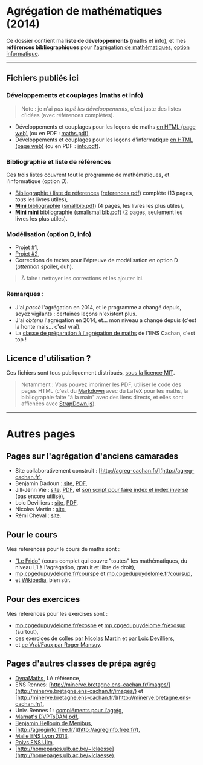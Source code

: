 # Agrégation de mathématiques (2014)
Ce dossier contient ma **liste de développements** (maths et info), et mes **références bibliographiques** pour [l'agrégation de mathématiques](http://agreg.org/), [option informatique](http://agreg-cachan.fr/info/).

----

## Fichiers publiés ici
### Développements et couplages (maths et info)
  > Note : je n'ai *pas tapé les développements*, c'est juste des listes d'idées (avec références complètes).

- Développements et couplages pour les leçons de maths [en HTML (page web)](maths.html) (ou en PDF : [maths.pdf](maths.pdf)),
- Développements et couplages pour les leçons d'informatique [en HTML (page web)](info.html) (ou en PDF : [info.pdf](info.pdf)).

### Bibliographie et liste de références
Ces trois listes couvrent tout le programme de mathématiques, et l'informatique (option D).

- [Bibliographie / liste de réferences](references.html) ([references.pdf](references.pdf)) complète (13 pages, *tous* les livres utiles),
- [**Mini** bibliographie](smallbib.html) ([smallbib.pdf](smallbib.pdf)) (4 pages, les livres les plus utiles),
- [**Mini mini** bibliographie](smallsmallbib.html) ([smallsmallbib.pdf](smallsmallbib.pdf)) (2 pages, seulement les livres les plus utiles).

### Modélisation (option D, info)
- [Projet #1](http://perso.crans.org/besson/a/m/1/),
- [Projet #2](http://perso.crans.org/besson/a/m/2/),
- Corrections de textes pour l'épreuve de modélisation en option D (*attention* spoiler, duh).

> À faire : nettoyer les corrections et les ajouter ici.

### Remarques :
- J'ai *passé* l'agrégation en 2014, et le programme a changé depuis, soyez vigilants : certaines leçons n'existent plus.
- J'ai *obtenu* l'agrégation en 2014, et... mon niveau a changé depuis (c'est la honte mais... c'est vrai).
- La [classe de préparation à l'agrégation de maths](www.math.ens-cachan.fr/version-francaise/formations/preparation-a-l-agregation/preparation-a-l-agregation-master-formation-a-l-enseignement-superieur-en-mathematiques-site-cachan--60805.kjsp) de l'ENS Cachan, c'est top !

## Licence d'utilisation ?
Ces fichiers sont tous publiquement distribués, [sous la licence MIT](http://lbesson.mit-licence.org/).

  > Notamment : Vous pouvez imprimer les PDF, utiliser le code des pages HTML (c'est du [Markdown](http://daringfireball.net/projects/markdown/syntax.php) avec du LaTeX pour les maths, la bibliographie faite "à la main" avec des liens directs, et elles sont affichées avec [StrapDown.js](https://github.com/Naereen/StrapDown.js)).

----

# Autres pages
## Pages sur l'agrégation d'anciens camarades
- Site collaborativement construit : [http://agreg-cachan.fr/](http://agreg-cachan.fr),
- Benjamin Dadoun : [site](http://benjamin.dadoun.free.fr/agreg.html), [PDF](http://benjamin.dadoun.free.fr/couplages.pdf),
- Jill-Jênn Vie : [site](http://jill-jenn.net/agreg/index.html), [PDF](http://jill-jenn.net/_static/dog.pdf), et [son script pour faire index et index inversé](https://bitbucket.org/jilljenn/agreg/src/default/guide/) (pas encore utilisé),
- Loic Devilliers : [site](http://loic.devilliers.free.fr/agreg.html), [PDF](http://loic.devilliers.free.fr/devdedev.pdf),
- Nicolas Martin : [site](http://nicolas.martin.ens.free.fr/),
- Rémi Cheval : [site](http://www.podcast-science.com/category/agregation/developpements-algebre/).

## Pour le cours
Mes références pour le cours de maths sont :

 - ["Le Frido"](http://homepages.ulb.ac.be/~lclaesse/lefrido.pdf) (cours complet qui couvre "toutes" les mathématiques, du niveau L1 à l'agrégation, gratuit et libre de droit),
 - [mp.cpgedupuydelome.fr/courspe](http://mp.cpgedupuydelome.fr/courspe.ph) et [mp.cpgedupuydelome.fr/coursup](http://mp.cpgedupuydelome.fr/coursup.ph),
 - et [Wikipédia](https://fr.wikipedia.org/wiki/Math%C3%A9matiques#Annexes), bien sûr.

## Pour des exercices
Mes références pour les exercises sont :

 - [mp.cpgedupuydelome.fr/exospe](http://mp.cpgedupuydelome.fr/exospe.php) et [mp.cpgedupuydelome.fr/exosup](http://mp.cpgedupuydelome.fr/exosup.php) (surtout),
 - ces exercices de colles [par Nicolas Martin](http://nicolas.martin.ens.free.fr/orauxblancs.htm) et [par Loïc Devilliers](http://loic.devilliers.free.fr/colles/colles.html),
 - et [ce Vrai/Faux par Roger Mansuy](http://www.rogermansuy.fr/VF/index.html).

## Pages d'autres classes de prépa agrég
- [DynaMaths](http://dyna.maths.free.fr/), LA référence,
- ENS Rennes: [http://minerve.bretagne.ens-cachan.fr/images/](http://minerve.bretagne.ens-cachan.fr/images/) et [http://minerve.bretagne.ens-cachan.fr/](http://minerve.bretagne.ens-cachan.fr/),
- Univ. Rennes 1 : [compléments pour l'agrég](http://agreg-maths.univ-rennes1.fr/documentation/Complements.html),
- [Marnat's DVPTsDAM.pdf](http://www-irma.u-strasbg.fr/~marnat/Agregation_files/DVPTsDAM.pdf),
- [Benjamin Hellouin de Menibus](http://perso.ens-lyon.fr/benjamin.hellouin_de_menibus/Developpements/),
- [http://agreginfo.free.fr/](http://agreginfo.free.fr/),
- [Malle ENS Lyon 2013](https://docs.google.com/spreadsheet/ccc?key=0AsuL4pj5JHGydDJKbDF0ZkYzVTZwY2QwZUNlUFFBLVE&usp=drive_web#gid=0),
- [Polys ENS Ulm](http://www.math.ens.fr/enseignement/archives_pedagogiques.html?type=1),
- [http://homepages.ulb.ac.be/~lclaesse](http://homepages.ulb.ac.be/~lclaesse).
